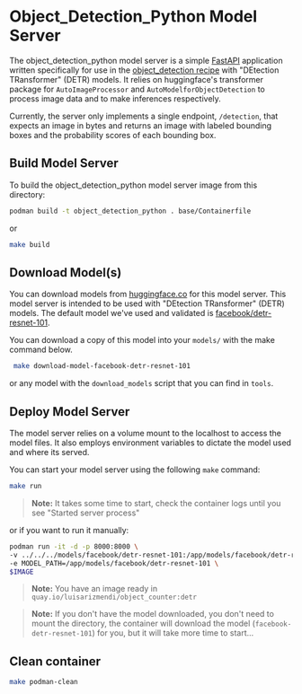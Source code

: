 # Object_Detection_Python Model Server

The object_detection_python model server is a simple [FastAPI](https://fastapi.tiangolo.com/) application written specifically for use in the [object_detection recipe](../../recipes/computer_vision/object_detection/) with "DEtection TRansformer" (DETR) models.  It relies on huggingface's transformer package for `AutoImageProcessor` and `AutoModelforObjectDetection` to process image data and to make inferences respectively.

Currently, the server only implements a single endpoint, `/detection`, that expects an image in bytes and returns an image with labeled bounding boxes and the probability scores of each bounding box. 

## Build Model Server

To build the object_detection_python model server image from this directory:

```bash
podman build -t object_detection_python . base/Containerfile
```
or
```bash
make build
```

## Download Model(s)

You can download models from [huggingface.co](https://huggingface.co/) for this model server. This model server is intended to be used with "DEtection TRansformer" (DETR) models. The default model we've used and validated is [facebook/detr-resnet-101](https://huggingface.co/facebook/detr-resnet-101).

You can download a copy of this model into your `models/` with the make command below. 

```bash
 make download-model-facebook-detr-resnet-101
```
or any model with the `download_models` script that you can find in `tools`.

## Deploy Model Server

The model server relies on a volume mount to the localhost to access the model files. It also employs environment variables to dictate the model used and where its served. 

You can start your model server using the following `make` command:

```bash
make run
```

> **Note:**
> It takes some time to start, check the container logs until you see "Started server process"


or if you want to run it manually:

```bash
podman run -it -d -p 8000:8000 \
-v ../../../models/facebook/detr-resnet-101:/app/models/facebook/detr-resnet-101:Z,ro \
-e MODEL_PATH=/app/models/facebook/detr-resnet-101 \
$IMAGE
```

> **Note:**
> You have an image ready in `quay.io/luisarizmendi/object_counter:detr`

> **Note:**
> If you don't have the model downloaded, you don't need to mount the directory, the container will download the model (`facebook-detr-resnet-101`) for you, but it will take more time to start...

## Clean container

```bash
make podman-clean
```